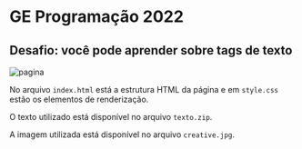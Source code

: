 # GE Programação 2022

## Desafio: você pode aprender sobre tags de texto

![pagina](https://user-images.githubusercontent.com/100809861/182268493-2af0c548-f832-47de-9b38-ce18e9e81d91.png)

No arquivo `index.html` está a estrutura HTML da página e em `style.css` estão os elementos de renderização.

O texto utilizado está disponível no arquivo `texto.zip`.

A imagem utilizada está disponível no arquivo `creative.jpg`.
